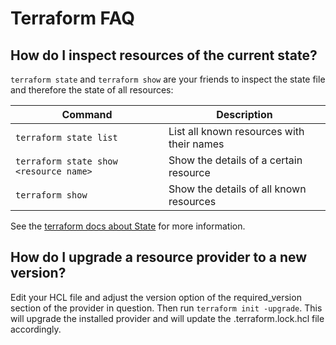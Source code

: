 # Terraform FAQ

## How do I inspect resources of the current state?

`terraform state` and `terraform show` are your friends to inspect the state file
and therefore the state of all resources:

| Command                              | Description                               |
| ---------------                      | ---------------                           |
| `terraform state list`                 | List all known resources with their names |
| `terraform state show <resource name>` | Show the details of a certain resource    |
| `terraform show`                       | Show the details of all known resources   |

See the [terraform docs about State](https://developer.hashicorp.com/terraform/language/state)
for more information.

## How do I upgrade a resource provider to a new version?

Edit your HCL file and adjust the version option of the required_version section
of the provider in question. Then run `terraform init -upgrade`. This will
upgrade the installed provider and will update the .terraform.lock.hcl file
accordingly.

